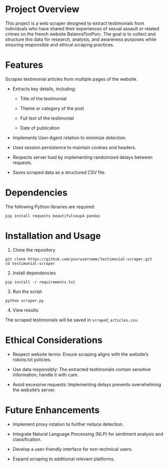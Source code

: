 # Project Overview

This project is a web scraper designed to extract testimonials from individuals who have shared their experiences of sexual assault or related crimes on the french website BalanceTonPorc. The goal is to collect and structure this data for research, analysis, and awareness purposes while ensuring responsible and ethical scraping practices.

# Features

Scrapes testimonial articles from multiple pages of the website.

+ Extracts key details, including:

  - Title of the testimonial

  - Theme or category of the post

  - Full text of the testimonial

  - Date of publication

+ Implements User-Agent rotation to minimize detection.

+ Uses session persistence to maintain cookies and headers.

+ Respects server load by implementing randomized delays between requests.

+ Saves scraped data as a structured CSV file.

# Dependencies

The following Python libraries are required:
```
pip install requests beautifulsoup4 pandas
```
# Installation and Usage

1. Clone the repository
```
git clone https://github.com/yourusername/testimonial-scraper.git
cd testimonial-scraper
```
2. Install dependencies
```
pip install -r requirements.txt
```
3. Run the script
```
python scraper.py
```
4. View results

The scraped testimonials will be saved in `scraped_articles.csv`.

# Ethical Considerations

+ Respect website terms: Ensure scraping aligns with the website’s robots.txt policies.

+ Use data responsibly: The extracted testimonials contain sensitive information; handle it with care.

+ Avoid excessive requests: Implementing delays prevents overwhelming the website’s server.

# Future Enhancements

+ Implement proxy rotation to further reduce detection.

+ Integrate Natural Language Processing (NLP) for sentiment analysis and classification.

+ Develop a user-friendly interface for non-technical users.

+ Expand scraping to additional relevant platforms.
